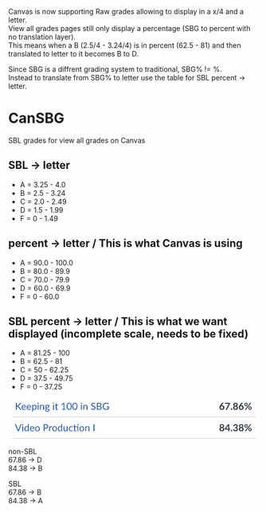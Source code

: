 Canvas is now supporting Raw grades allowing to display in a x/4 and a letter.  
View all grades pages still only display a percentage (SBG to percent with no translation layer).  
This means when a B (2.5/4 - 3.24/4) is in percent (62.5 - 81) and then translated to letter to it becomes B to D.

Since SBG is a diffrent grading system to traditional, SBG% != %.  
Instead to translate from SBG% to letter use the table for SBL percent -> letter.



# CanSBG
SBL grades for view all grades on Canvas

## SBL -> letter
- A  =  3.25  -  4.0
- B  =  2.5   -  3.24
- C  =  2.0   -  2.49
- D  =  1.5   -  1.99
- F  =  0     -  1.49

## percent -> letter / This is what Canvas is using
- A  =  90.0  -  100.0
- B  =  80.0  -  89.9
- C  =  70.0  -  79.9
- D  =  60.0  -  69.9
- F  =  0     -  60.0

## SBL percent -> letter / This is what we want displayed (incomplete scale, needs to be fixed)
- A  =  81.25 -  100
- B  =  62.5  -  81
- C  =  50    -  62.25
- D  =  37.5  -  49.75
- F  =  0     -  37.25

![example](examples/example.png)

non-SBL  
67.86 -> D  
84.38 -> B

SBL  
67.86 -> B  
84.38 -> A
